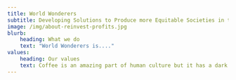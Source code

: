 ```yaml
---
title: World Wonderers
subtitle: Developing Solutions to Produce more Equitable Societies in the Global South
image: /img/about-reinvest-profits.jpg
blurb:
    heading: What we do
    text: "World Wonderers is...."
values:
    heading: Our values
    text: Coffee is an amazing part of human culture but it has a dark side too – one of colonialism and mindless abuse of natural resources and human lives. We want to turn this around and return the coffee trade to the drink’s exhilarating, empowering and unifying nature.
---
```


